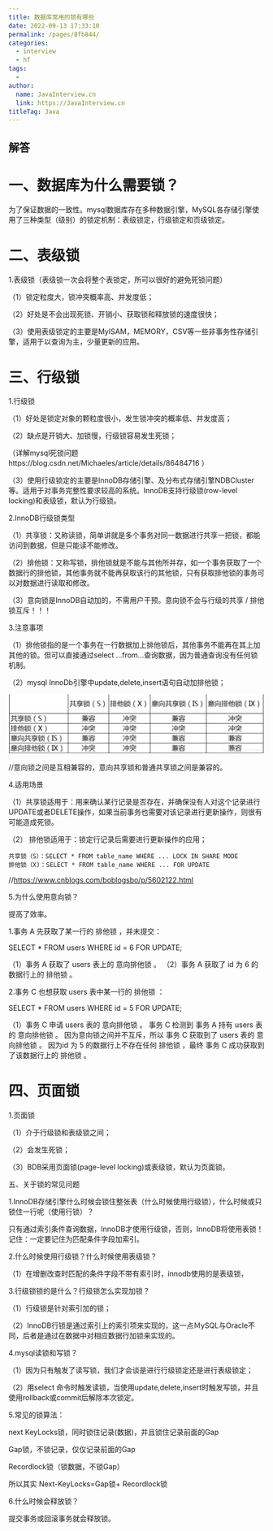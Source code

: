 ```yaml
---
title: 数据库常用的锁有哪些
date: 2022-09-13 17:33:10
permalink: /pages/8fb844/
categories:
  - interview
  - hf
tags:
  - 
author: 
  name: JavaInterview.cn
  link: https://JavaInterview.cn
titleTag: Java
---
```



## 解答

# 一、数据库为什么需要锁？

为了保证数据的一致性。mysql数据库存在多种数据引擎，MySQL各存储引擎使用了三种类型（级别）的锁定机制：表级锁定，行级锁定和页级锁定。

# 二、表级锁

1.表级锁（表级锁一次会将整个表锁定，所可以很好的避免死锁问题）

（1）锁定粒度大，锁冲突概率高、并发度低；

（2）好处是不会出现死锁、开销小、获取锁和释放锁的速度很快；

（3）使用表级锁定的主要是MyISAM，MEMORY，CSV等一些非事务性存储引擎，适用于以查询为主，少量更新的应用。

# 三、行级锁

1.行级锁

（1）好处是锁定对象的颗粒度很小，发生锁冲突的概率低、并发度高；

（2）缺点是开销大、加锁慢，行级锁容易发生死锁；

（详解mysql死锁问题https://blog.csdn.net/Michaeles/article/details/86484716 ）

（3）使用行级锁定的主要是InnoDB存储引擎、及分布式存储引擎NDBCluster等。适用于对事务完整性要求较高的系统。InnoDB支持行级锁(row-level locking)和表级锁，默认为行级锁。

2.InnoDB行级锁类型

（1）共享锁：又称读锁，简单讲就是多个事务对同一数据进行共享一把锁，都能访问到数据，但是只能读不能修改。

（2）排他锁：又称写锁，排他锁就是不能与其他所并存，如一个事务获取了一个数据行的排他锁，其他事务就不能再获取该行的其他锁，只有获取排他锁的事务可以对数据进行读取和修改。

（3）意向锁是InnoDB自动加的，不需用户干预。意向锁不会与行级的共享 / 排他锁互斥！！！

3.注意事项

（1）排他锁指的是一个事务在一行数据加上排他锁后，其他事务不能再在其上加其他的锁。但可以直接通过select ...from...查询数据，因为普通查询没有任何锁机制。

（2）mysql InnoDb引擎中update,delete,insert语句自动加排他锁；

![](../../../media/pictures/hf/20190117170720236.png)


//意向锁之间是互相兼容的，意向共享锁和普通共享锁之间是兼容的。

4.适用场景

（1）共享锁适用于：用来确认某行记录是否存在，并确保没有人对这个记录进行UPDATE或者DELETE操作，如果当前事务也需要对该记录进行更新操作，则很有可能造成死锁。

（2） 排他锁适用于：锁定行记录后需要进行更新操作的应用；

    共享锁（S）：SELECT * FROM table_name WHERE ... LOCK IN SHARE MODE
    排他锁（X)：SELECT * FROM table_name WHERE ... FOR UPDATE
//https://www.cnblogs.com/boblogsbo/p/5602122.html

5.为什么使用意向锁？

提高了效率。

1.事务 A 先获取了某一行的 排他锁 ，并未提交：
 
SELECT * FROM users WHERE id = 6 FOR UPDATE;
 
 
（1）事务 A 获取了 users 表上的 意向排他锁 。
（2）事务 A 获取了 id 为 6 的数据行上的 排他锁 。
 
2.事务 C 也想获取 users 表中某一行的 排他锁 ：
 
SELECT * FROM users WHERE id = 5 FOR UPDATE;
 
（1）事务 C 申请 users 表的 意向排他锁 。
    事务 C 检测到 事务 A 持有 users 表的 意向排他锁 。
    因为意向锁之间并不互斥，所以 事务 C 获取到了 users 表的 意向排他锁 。
    因为id 为 5 的数据行上不存在任何 排他锁 ，最终 事务 C 成功获取到了该数据行上的 排他锁 。
# 四、页面锁

1.页面锁

（1）介于行级锁和表级锁之间；

（2）会发生死锁；

（3）BDB采用页面锁(page-level locking)或表级锁，默认为页面锁。 

五、关于锁的常见问题

1.InnoDB存储引擎什么时候会锁住整张表（什么时候使用行级锁），什么时候或只锁住一行呢（使用行锁）？ 

只有通过索引条件查询数据，InnoDB才使用行级锁，否则，InnoDB将使用表锁！ 记住：一定要记住为匹配条件字段加索引。

2.什么时候使用行级锁？什么时候使用表级锁？

（1）在增删改查时匹配的条件字段不带有索引时，innodb使用的是表级锁，

3.行级锁锁的是什么？行级锁怎么实现加锁？

（1）行级锁是针对索引加的锁；

（2）InnoDB行锁是通过索引上的索引项来实现的，这一点ＭySQL与Oracle不同，后者是通过在数据中对相应数据行加锁来实现的。

4.mysql读锁和写锁？

（1）因为只有触发了读写锁，我们才会谈是进行行级锁定还是进行表级锁定；

（2）用select 命令时触发读锁，当使用update,delete,insert时触发写锁，并且使用rollback或commit后解除本次锁定。

5.常见的锁算法：

next KeyLocks锁，同时锁住记录(数据)，并且锁住记录前面的Gap    

Gap锁，不锁记录，仅仅记录前面的Gap

Recordlock锁（锁数据，不锁Gap）

所以其实 Next-KeyLocks=Gap锁+ Recordlock锁

6.什么时候会释放锁？

提交事务或回滚事务就会释放锁。

